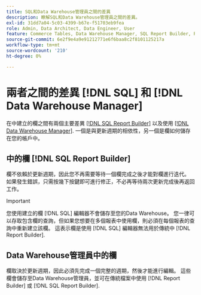 ```yaml
---
title: SQL和Data Warehouse管理員之間的差異
description: 瞭解SQL和Data Warehouse管理員之間的差異。
exl-id: 31dd7a04-5c03-4399-b67e-f51703eb9fea
role: Admin, Data Architect, Data Engineer, User
feature: Commerce Tables, Data Warehouse Manager, SQL Report Builder, Reports
source-git-commit: 6e2f9e4a9e91212771e6f6baa8c2f8101125217a
workflow-type: tm+mt
source-wordcount: '210'
ht-degree: 0%

---
```


# 兩者之間的差異 [!DNL SQL] 和 [!DNL Data Warehouse Manager]

在中建立的欄之間有兩個主要差異 [[!DNL SQL Report Builder]](../dev-reports/sql-rpt-bldr.md) 以及使用 [[!DNL Data Warehouse Manager]](../data-warehouse-mgr/creating-calculated-columns.md). 一個是與更新週期的相依性，另一個是欄如何儲存在您的帳戶中。

## 中的欄 [!DNL SQL Report Builder]

欄不依賴於更新週期，因此您不再需要等待一個欄完成之後才能對欄進行迭代。 如果發生錯誤，只需按幾下按鍵即可進行修正，不必再等待兩次更新完成後再返回工作。

>[!IMPORTANT]
>
>您使用建立的欄 [!DNL SQL] 編輯器不會儲存至您的Data Warehouse。 您一律可以存取包含欄的查詢，但如果您想要在多個報表中使用欄，則必須在每個報表的查詢中重新建立該欄。 這表示欄是使用 [!DNL SQL] 編輯器無法用於傳統中 [!DNL Report Builder].

## Data Warehouse管理員中的欄

欄取決於更新週期，因此必須先完成一個完整的週期，然後才能進行編輯。 這些欄會儲存至Data Warehouse管理員，並可在傳統檔案中使用 [!DNL Report Builder] 或 [!DNL SQL Report Builder].
